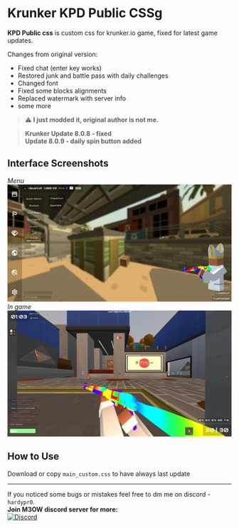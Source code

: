 # Krunker KPD Public CSSg
**KPD Public css** is custom css for krunker.io game, fixed for latest game updates.

Changes from original version:
-  Fixed chat (enter key works)
-  Restored junk and battle pass with daily challenges
-  Changed font
-  Fixed some blocks alignments
-  Replaced watermark with server info
-  some more

> ⚠️ **I just modded it, original author is not me.**

> **Krunker Update 8.0.8 - fixed**  
> **Update 8.0.9 - daily spin button added**

## Interface Screenshots
*Menu*
 ![Menu](https://github.com/deusVult69/kpd-public-css/blob/main/screenshots/menu.jpg?raw=true "Menu")
 *In game*
 ![In game](https://github.com/deusVult69/kpd-public-css/blob/main/screenshots/in-game.jpg?raw=true "In game ui")

## How to Use
Download or copy `main_custom.css` to have always last update

---
If you noticed some bugs or mistakes feel free to dm me on discord - `hardypr0`.  
**Join M3OW discord server for more:**  
[![Discord](https://img.shields.io/badge/m3ow_Discord-7289DA?style=for-the-badge&logo=discord)](https://discord.gg/WMS4NBsy4G)
